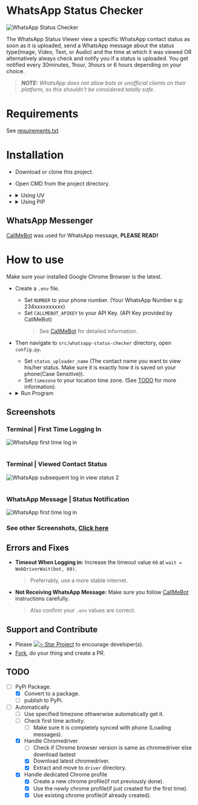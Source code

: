# WhatsApp Status Checker

![WhatsApp Status Checker](static/images/WhatsApp%20Status%20Checker.png)

The WhatsApp Status Viewer view a specific WhatsApp contact status as soon as it is uploaded, send a WhatsApp message about the status type(Image, Video, Text, or  Audio) and the time at which it was viewed OR alternatively always check and notify you if a status is uploaded. You get notified every 30minutes, 1hour, 3hours or 6 hours depending on your choice.

> _**NOTE:** WhatsApp does not allow bots or unofficial clients on their platform, so this shouldn't be considered totally safe._

# Requirements

See [requirements.txt]


# Installation

  - Download or clone this project.
  - Open CMD from the project directory.
  
  - <details>
      <summary>Using UV</summary>
      
      - Install UV if you haven't already using `pip install uv`.
      - Create a Virtual Environment using `uv venv`.
      - Activate your virtual environment using `.venv\Scripts\activate`.
      - Install dependencies using `uv add -r requirements.txt && uv sync`.
    </details>
    
  - <details>
      <summary>Using PIP</summary>
      
      - Create a Virtual Environment using `py -m venv .venv`.
      - Activate your virtual environment using `.venv\Scripts\activate`.
      - Install dependencies using `pip install -r requirements.txt`.
    </details>

## WhatsApp Messenger

[CallMeBot] was used for WhatsApp message, **PLEASE READ!**

# How to use

Make sure your installed Google Chrome Browser is the latest.
  
  - Create a `.env` file.
    - Set `NUMBER` to your phone number. (Your WhatsApp Number e.g: 234xxxxxxxxxx)
    - Set `CALLMEBOT_APIKEY` to your API Key. (API Key provided by CallMeBot)
      > See [CallMeBot] for detailed information.

  - Then navigate to `src/whatsapp-status-checker` directory, open `config.py`.
    - Set `status_uploader_name` (The contact name you want to view his/her status. Make sure it is exactly how it is saved on your phone(Case Sensitive)).
    - Set `timezone` to your location time zone. (See [TODO] for more information).
  
  - <details>
      <summary>Run Program</summary>
      
      <details>
        <summary>Using UV</summary>
        
        uv run main.py
      </details>

      <details>
        <summary>Using Python</summary>

        py main.py
      </details>
    </details>


## Screenshots

### Terminal | First Time Logging In
![WhatsApp first time log in](static/images/WhatsApp%20first%20time%20log%20in.png)
#
### Terminal | Viewed Contact Status 
![WhatsApp subsequent log in view status 2](static/images/WhatsApp%20subsequent%20log%20in%20view%20status%202.png)
#
### WhatsApp Message | Status Notification
![WhatsApp first time log in](static/images/WhatsApp%20Notification%20Status%20Message.png)
### See other Screenshots, [Click here](static/images)

## Errors and Fixes

- **Timeout When Logging in:** Increase the timeout value `60` at `wait = WebDriverWait(bot, 60)`.
  > Preferrably, use a more stable internet.
- **Not Receiving WhatsApp Message:** Make sure you follow [CallMeBot] instructions carefully.
  > Also confirm your `.env` values are correct.

## Support and Contribute
- Please [![⭐ Star Project](https://img.shields.io/badge/Star-Project-blue?logo=github)]() to encourage developer(s).
- [Fork], do your thing and create a PR.

## TODO
- [ ] PyPi Package.
    - [x] Convert to a package.
    - [ ] publish to PyPi.
- [ ] Automatically
  - [ ] Use specified timezone othwerwise automatically get it.
  - [ ] Check first time activity.
    - [ ] Make sure it is completely synced with phone (Loading messages).
  - [x] Handle Chromedriver
    - [ ] Check if Chrome browser version is same as chromedriver else download lastest
    - [x] Download latest chromedriver.
    - [x] Extract and move to `driver` directory.
  - [x] Handle dedicated Chrome profile 
    - [x] Create a new chrome profile(if not previously done).
    - [x] Use the newly chrome profile(if just created for the first time).
    - [x] Use existing chrome profile(if already created).

[requirements.txt]: <requirements.txt>
[WhatsApp Web]: <https://web.whatsapp.com/>
[Fork]: <https://github.com/KrAsH-CoD3/WhatsApp-Status-Checker/fork/>
[CallMeBot]: <https://www.callmebot.com/blog/free-api-whatsapp-messages/>
[ChromeDriver]: <https://googlechromelabs.github.io/chrome-for-testing/>
[WhatsApp Business Cloud API]: <https://developers.facebook.com/products/whatsapp/>
[WhatsApp Business Cloud API Dashboard]: <README.md#WhatsApp-Business-Cloud-API-Dashboard>
[REPO]: <https://github.com/KrAsH-CoD3/WhatsApp-Status-Checker>
[Todo]: <README.md#TODO>

